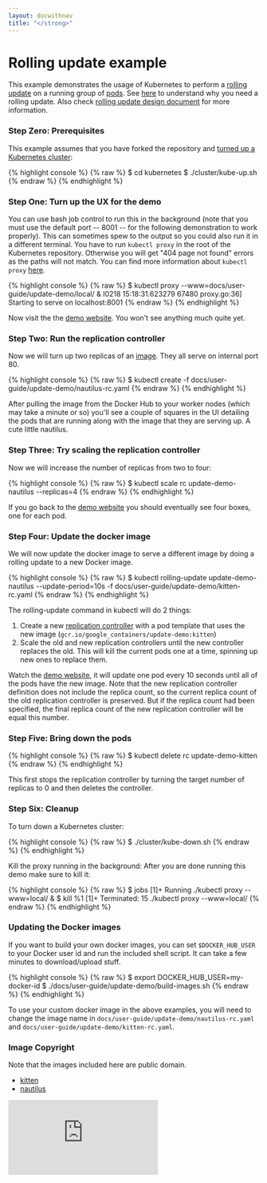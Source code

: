 ```yaml
---
layout: docwithnav
title: "</strong>"
---
```

<!-- BEGIN MUNGE: UNVERSIONED_WARNING -->


<!-- END MUNGE: UNVERSIONED_WARNING -->
<!--
Copyright 2014 Google Inc. All rights reserved.

Licensed under the Apache License, Version 2.0 (the "License");
you may not use this file except in compliance with the License.
You may obtain a copy of the License at

    http://www.apache.org/licenses/LICENSE-2.0

Unless required by applicable law or agreed to in writing, software
distributed under the License is distributed on an "AS IS" BASIS,
WITHOUT WARRANTIES OR CONDITIONS OF ANY KIND, either express or implied.
See the License for the specific language governing permissions and
limitations under the License.

-->

# Rolling update example

This example demonstrates the usage of Kubernetes to perform a [rolling update](../kubectl/kubectl_rolling-update.html) on a running group of [pods](../../../docs/user-guide/pods.html). See [here](../managing-deployments.html#updating-your-application-without-a-service-outage) to understand why you need a rolling update. Also check [rolling update design document](../../design/simple-rolling-update.html) for more information.

### Step Zero: Prerequisites

This example assumes that you have forked the repository and [turned up a Kubernetes cluster](../../../docs/getting-started-guides/):

{% highlight console %}
{% raw %}
$ cd kubernetes
$ ./cluster/kube-up.sh
{% endraw %}
{% endhighlight %}

### Step One: Turn up the UX for the demo

You can use bash job control to run this in the background (note that you must use the default port -- 8001 -- for the following demonstration to work properly).
This can sometimes spew to the output so you could also run it in a different terminal. You have to run `kubectl proxy` in the root of the
Kubernetes repository. Otherwise you will get "404 page not found" errors as the paths will not match. You can find more information about `kubectl proxy`
[here](../../../docs/user-guide/kubectl/kubectl_proxy.html).

{% highlight console %}
{% raw %}
$ kubectl proxy --www=docs/user-guide/update-demo/local/ &
I0218 15:18:31.623279   67480 proxy.go:36] Starting to serve on localhost:8001
{% endraw %}
{% endhighlight %}

Now visit the the [demo website](http://localhost:8001/static).  You won't see anything much quite yet.

### Step Two: Run the replication controller

Now we will turn up two replicas of an [image](../images.html).  They all serve on internal port 80.

{% highlight console %}
{% raw %}
$ kubectl create -f docs/user-guide/update-demo/nautilus-rc.yaml
{% endraw %}
{% endhighlight %}

After pulling the image from the Docker Hub to your worker nodes (which may take a minute or so) you'll see a couple of squares in the UI detailing the pods that are running along with the image that they are serving up.  A cute little nautilus.

### Step Three: Try scaling the replication controller

Now we will increase the number of replicas from two to four:

{% highlight console %}
{% raw %}
$ kubectl scale rc update-demo-nautilus --replicas=4
{% endraw %}
{% endhighlight %}

If you go back to the [demo website](http://localhost:8001/static/index.html) you should eventually see four boxes, one for each pod.

### Step Four: Update the docker image

We will now update the docker image to serve a different image by doing a rolling update to a new Docker image.

{% highlight console %}
{% raw %}
$ kubectl rolling-update update-demo-nautilus --update-period=10s -f docs/user-guide/update-demo/kitten-rc.yaml
{% endraw %}
{% endhighlight %}

The rolling-update command in kubectl will do 2 things:

1. Create a new [replication controller](../../../docs/user-guide/replication-controller.html) with a pod template that uses the new image (`gcr.io/google_containers/update-demo:kitten`)
2. Scale the old and new replication controllers until the new controller replaces the old. This will kill the current pods one at a time, spinning up new ones to replace them.

Watch the [demo website](http://localhost:8001/static/index.html), it will update one pod every 10 seconds until all of the pods have the new image.
Note that the new replication controller definition does not include the replica count, so the current replica count of the old replication controller is preserved.
But if the replica count had been specified, the final replica count of the new replication controller will be equal this number.

### Step Five: Bring down the pods

{% highlight console %}
{% raw %}
$ kubectl delete rc update-demo-kitten
{% endraw %}
{% endhighlight %}

This first stops the replication controller by turning the target number of replicas to 0 and then deletes the controller.

### Step Six: Cleanup

To turn down a Kubernetes cluster:

{% highlight console %}
{% raw %}
$ ./cluster/kube-down.sh
{% endraw %}
{% endhighlight %}

Kill the proxy running in the background:
After you are done running this demo make sure to kill it:

{% highlight console %}
{% raw %}
$ jobs
[1]+  Running                 ./kubectl proxy --www=local/ &
$ kill %1
[1]+  Terminated: 15          ./kubectl proxy --www=local/
{% endraw %}
{% endhighlight %}

### Updating the Docker images

If you want to build your own docker images, you can set `$DOCKER_HUB_USER` to your Docker user id and run the included shell script. It can take a few minutes to download/upload stuff.

{% highlight console %}
{% raw %}
$ export DOCKER_HUB_USER=my-docker-id
$ ./docs/user-guide/update-demo/build-images.sh
{% endraw %}
{% endhighlight %}

To use your custom docker image in the above examples, you will need to change the image name in `docs/user-guide/update-demo/nautilus-rc.yaml` and `docs/user-guide/update-demo/kitten-rc.yaml`.

### Image Copyright

Note that the images included here are public domain.

* [kitten](http://commons.wikimedia.org/wiki/File:Kitten-stare.jpg)
* [nautilus](http://commons.wikimedia.org/wiki/File:Nautilus_pompilius.jpg)


<!-- BEGIN MUNGE: GENERATED_ANALYTICS -->
[![Analytics](https://kubernetes-site.appspot.com/UA-36037335-10/GitHub/docs/user-guide/update-demo/README.md?pixel)]()
<!-- END MUNGE: GENERATED_ANALYTICS -->

